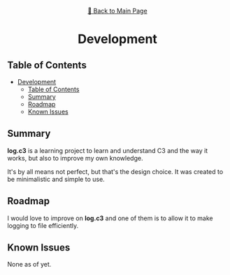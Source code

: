 <div align="center">
<p>

[📖 Back to Main Page](./README.md)
</p>

# Development

</div>

## Table of Contents

- [Development](#development)
  - [Table of Contents](#table-of-contents)
  - [Summary](#summary)
  - [Roadmap](#roadmap)
  - [Known Issues](#known-issues)

## Summary

**log.c3** is a learning project to learn and understand C3 and the way it works, but also to improve my own knowledge.

It's by all means not perfect, but that's the design choice. It was created to be minimalistic and simple to use.

## Roadmap

I would love to improve on **log.c3** and one of them is to allow it to make logging to file efficiently.

## Known Issues

None as of yet.